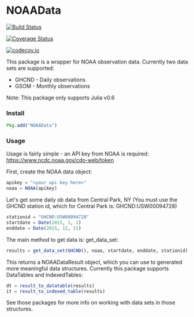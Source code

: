 # NOAAData

[![Build Status](https://travis-ci.org/pazzo83/NOAAData.jl.svg?branch=master)](https://travis-ci.org/pazzo83/NOAAData.jl)

[![Coverage Status](https://coveralls.io/repos/pazzo83/NOAAData.jl/badge.svg?branch=master&service=github)](https://coveralls.io/github/pazzo83/NOAAData.jl?branch=master)

[![codecov.io](http://codecov.io/github/pazzo83/NOAAData.jl/coverage.svg?branch=master)](http://codecov.io/github/pazzo83/NOAAData.jl?branch=master)

This package is a wrapper for NOAA observation data.  Currently two data sets are supported:
* GHCND - Daily observations
* GSOM - Monthly observations

Note: This package only supports Julia v0.6

### Install
```julia
Pkg.add("NOAAData")
```

### Usage
Usage is fairly simple - an API key from NOAA is required: <https://www.ncdc.noaa.gov/cdo-web/token>

First, create the NOAA data object:
```julia
apikey = "<your api key here>"
noaa = NOAA(apikey)
```

Let's get some daily ob data from Central Park, NY (You must use the GHCND station id, which for Central Park is: GHCND:USW00094728)
```julia
stationid = "GHCND:USW00094728"
startdate = Date(2015, 1, 1)
enddate = Date(2015, 12, 31)
```
The main method to get data is: get_data_set:
```julia
results = get_data_set(GHCND(), noaa, startdate, enddate, stationid)
```

This returns a NOAADataResult object, which you can use to generated more meaningful data structures.
Currently this package supports DataTables and IndexedTables:
```julia
dt = result_to_datatable(results)
it = result_to_indexed_table(results)
```

See those packages for more info on working with data sets in those structures.
